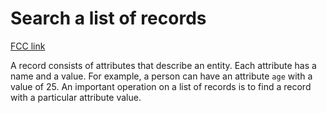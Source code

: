 # Search a list of records

[FCC link](https://www.freecodecamp.org/learn/coding-interview-prep/rosetta-code/search-a-list-of-records)

A record consists of attributes that describe an entity. Each attribute has a
name and a value. For example, a person can have an attribute `age` with a value
of 25. An important operation on a list of records is to find a record with a
particular attribute value.
